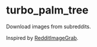 # turbo_palm_tree

Download images from subreddits.

Inspired by [RedditImageGrab](https://github.com/jtara1/RedditImageGrab).
